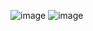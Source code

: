 ![image](https://github.com/user-attachments/assets/64ba4631-4a40-4685-a3cc-c8d74e4d7cf4)
![image](https://github.com/user-attachments/assets/3e658f0b-9933-44e8-9a67-e47f51997645)
